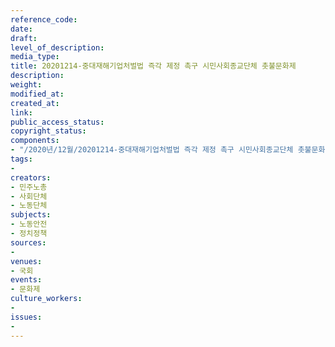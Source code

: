 ```yaml
---
reference_code: 
date: 
draft: 
level_of_description: 
media_type: 
title: 20201214-중대재해기업처벌법 즉각 제정 촉구 시민사회종교단체 촛불문화제
description: 
weight: 
modified_at: 
created_at: 
link: 
public_access_status: 
copyright_status: 
components:
- "/2020년/12월/20201214-중대재해기업처벌법 즉각 제정 촉구 시민사회종교단체 촛불문화제/_5D46795.JPG"
tags:
- 
creators:
- 민주노총
- 사회단체
- 노동단체
subjects:
- 노동안전
- 정치정책
sources:
- 
venues:
- 국회
events:
- 문화제
culture_workers:
- 
issues:
- 
---
```

